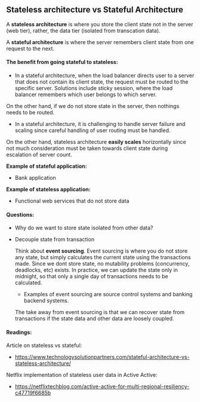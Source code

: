 ## Stateless architecture vs Stateful Architecture

A **stateless architecture** is where you store the client state not in the server (web tier), rather, the data tier (isolated from transcation data).

A **stateful architecture** is where the server remembers client state from one request to the next.

#### The benefit from going stateful to stateless:

- In a stateful architecture, when the load balancer directs user to a server that does not contain its     client state, the request must be routed to the specific server. Solutions include sticky session, where the load balancer remembers which user belongs to which server. 

On the other hand, if we do not store state in the server, then nothings needs to be routed.

- In a stateful architecture, it is challenging to handle server failure and scaling since careful handling of user routing must be handled.

On the other hand, stateless architecture **easily scales** horizontally since not much consideration must be taken towards client state during escalation of server count.

**Example of stateful application:**

- Bank application

**Example of stateless application:**

- Functional web services that do not store data

 



#### Questions:

- Why do we want to store state isolated from other data?

- Decouple state from transaction

  Think about **event sourcing**. Event sourcing is where you do not store any state, but simply calculates the current state using the transactions made. Since we dont store state, no mutability problems (concurrency, deadlocks, etc) exists. In practice, we can update the state only in midnight, so that only a single day of transactions needs to be calculated.

  + Examples of event sourcing are source control systems and banking backend systems.

  The take away from event sourcing is that we can recover state from transactions if the state data and other data are loosely coupled.



#### Readings:

Article on stateless vs stateful:

- https://www.technologysolutionpartners.com/stateful-architecture-vs-stateless-architecture/

Netflix implementation of stateless user data in Active Active:

- https://netflixtechblog.com/active-active-for-multi-regional-resiliency-c47719f6685b

 

